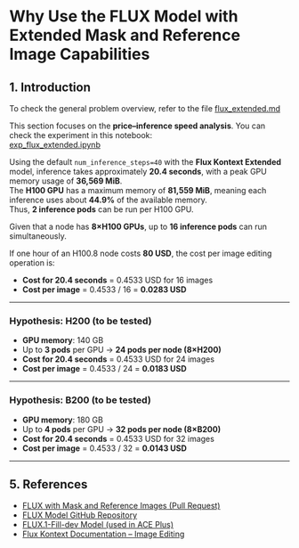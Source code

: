 # Why Use the FLUX Model with Extended Mask and Reference Image Capabilities

## 1. Introduction

To check the general problem overview, refer to the file [flux_extended.md](../experimentation/flux_extended.md)

This section focuses on the **price–inference speed analysis**. You can check the experiment in this notebook:  
[exp_flux_extended.ipynb](exp_flux_extended.ipynb)

Using the default `num_inference_steps=40` with the **Flux Kontext Extended** model, inference takes approximately **20.4 seconds**, with a peak GPU memory usage of **36,569 MiB**.  
The **H100 GPU** has a maximum memory of **81,559 MiB**, meaning each inference uses about **44.9%** of the available memory.  
Thus, **2 inference pods** can be run per H100 GPU.

Given that a node has **8×H100 GPUs**, up to **16 inference pods** can run simultaneously.

If one hour of an H100.8 node costs **80 USD**, the cost per image editing operation is:

- **Cost for 20.4 seconds** = 0.4533 USD for 16 images  
- **Cost per image** = 0.4533 / 16 = **0.0283 USD**

---

### Hypothesis: H200 (to be tested)

- **GPU memory**: 140 GB  
- Up to **3 pods** per GPU → **24 pods per node (8×H200)**  
- **Cost for 20.4 seconds** = 0.4533 USD for 24 images  
- **Cost per image** = 0.4533 / 24 = **0.0183 USD**

---

### Hypothesis: B200 (to be tested)

- **GPU memory**: 180 GB  
- Up to **4 pods** per GPU → **32 pods per node (8×B200)**  
- **Cost for 20.4 seconds** = 0.4533 USD for 32 images  
- **Cost per image** = 0.4533 / 32 = **0.0143 USD**

---

## 5. References

* [FLUX with Mask and Reference Images (Pull Request)](https://github.com/huggingface/diffusers/pull/11820)
* [FLUX Model GitHub Repository](https://github.com/black-forest-labs/flux)
* [FLUX.1-Fill-dev Model (used in ACE Plus)](https://huggingface.co/black-forest-labs/FLUX.1-Fill-dev)
* [Flux Kontext Documentation – Image Editing](https://github.com/black-forest-labs/flux/blob/main/docs/image-editing.md)

